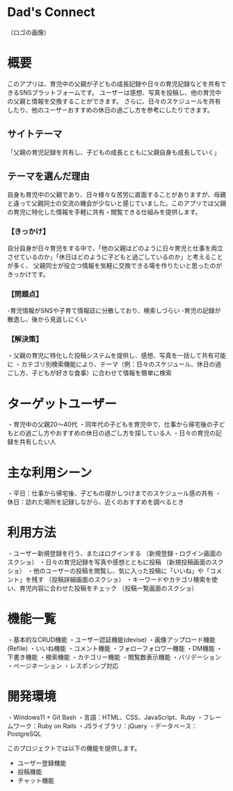 # Dad's Connect

（ロゴの画像）

# 概要
このアプリは、育児中の父親が子どもの成長記録や日々の育児記録などを共有できるSNSプラットフォームです。
ユーザーは感想、写真を投稿し、他の育児中の父親と情報を交換することができます。 
さらに、日々のスケジュールを共有したり、他のユーザーおすすめの休日の過ごし方を参考にしたりできます。

## サイトテーマ
「父親の育児記録を共有し、子どもの成長とともに父親自身も成長していく」

## テーマを選んだ理由
自身も育児中の父親であり、日々様々な苦労に直面することがありますが、母親と違って父親同士の交流の機会が少ないと感じていました。このアプリでは父親の育児に特化した情報を手軽に共有・閲覧できる仕組みを提供します。

### 【きっかけ】
自分自身が日々育児をする中で、「他の父親はどのように日々育児と仕事を両立させているのか」「休日はどのように子どもと過ごしているのか」と考えることが多く、 父親同士が役立つ情報を気軽に交換できる場を作りたいと思ったのがきっかけです。

### 【問題点】
-育児情報がSNSや子育て情報誌に分散しており、検索しづらい
-育児の記録が散逸し、後から見返しにくい

### 【解決策】
 ・父親の育児に特化した投稿システムを提供し、感想、写真を一括して共有可能に
 ・カテゴリ別検索機能により、テーマ（例：日々のスケジュール、休日の過ごし方、子どもが好きな食事）に合わせて情報を簡単に検索

# ターゲットユーザー 
 ・育児中の父親20〜40代 
 ・同年代の子どもを育児中で、仕事から帰宅後の子どもとの過ごし方やおすすめの休日の過ごし方を探している人
 ・日々の育児の記録を共有したい人

# 主な利用シーン
 ・平日：仕事から帰宅後、子どもの寝かしつけまでのスケジュール感の共有
 ・休日：訪れた場所を記録しながら、近くのおすすめを調べるとき

# 利用方法
 ・ユーザー新規登録を行う、またはログインする （新規登録・ログイン画面のスクショ）
 ・日々の育児記録を写真や感想とともに投稿 （新規投稿画面のスクショ）
 ・他のユーザーの投稿を閲覧し、気に入った投稿に「いいね」や「コメント」を残す （投稿詳細画面のスクショ）
 ・キーワードやカテゴリ検索を使い、育児内容に合わせた投稿をチェック （投稿一覧画面のスクショ）

# 機能一覧
 ・基本的なCRUD機能
 ・ユーザー認証機能(devise)
 ・画像アップロード機能(Refile)
 ・いいね機能 
 ・コメント機能
 ・フォローフォロワー機能
 ・DM機能
 ・下書き機能
 ・検索機能
 ・カテゴリー機能
 ・閲覧数表示機能
 ・バリデーション
 ・ページネーション
 ・レスポンシブ対応

# 開発環境
 ・Windows11 + Git Bash
 ・言語：HTML、CSS、JavaScript、Ruby
 ・フレームワーク：Ruby on Rails
 ・JSライブラリ：jQuery
 ・データベース：PostgreSQL

 このプロジェクトでは以下の機能を提供します。

- ユーザー登録機能
- 投稿機能
- チャット機能

